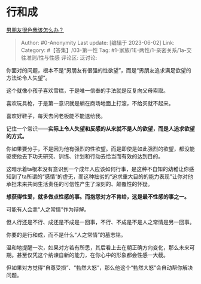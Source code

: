 # 行和成
[男朋友很色我该怎么办？](https://www.zhihu.com/question/513438873/answer/3054717515)

> Author: #0-Anonymity
> Last update: [编辑于 2023-06-02]
> Link:
> Category: #【答集】/03-第一性 
> Tag: #1-家族/1E-两性/1-亲密关系/1a-交往准则/性与性感
> 评论区:
> 泛讨论:

你面对的问题，根本不是“男朋友有很强的性欲望”，而是“男朋友追求满足欲望的方法论令人失望”。

这个就像小孩子喜欢雪糕，于是唯一信奉的手法就是反复向父母索取。

喜欢玩具枪，于是第一意识就是躺在商场地面上打滚，不给买就不起来。

喜欢好鞋子，每天去问老板能不能送给我。

记住一个常识——**实际上令人失望和反感的从来就不是人的欲望，而是人追求欲望的方式。**

你如果要分手，不是因为他有强烈的性欲望。而是即使是如此强烈的欲望，都没能驱使他去下功夫研究、训练、计划和行动去恰当而有效的达到目的。

这暗示着ta根本没有意识到一个成年人应该如何行事，是这种不自知的幼稚让你感知到了ta所谓的“感情”的虚无，而这种拙劣的“追求重大目的的能力表现”让你对他承担未来共同生活责任的可信性产生了深刻的、颠覆性的怀疑。

**想获得性爱，就多做点性感的事。而抱怨对方不肯给，这是最不性感的事之一。**

可能有人会拿“人之常情”作为辩解。

但人行还是不行、成还是不成是一回事，不行、不成是不是人之常情是另一回事。

你要的是行和成，而不是什么“人之常情”的墓志铭。

温和地提醒一次，如果对方若有所思，其后看上去在朝正确方向变化，那么未来可期。甚至仅凭这个纳谏自新的能力，在你心中的形象都会性感一大截。

但如果对方觉得“自尊受损”、“勃然大怒”，那么他这个“勃然大怒”会自动帮你解决问题。
